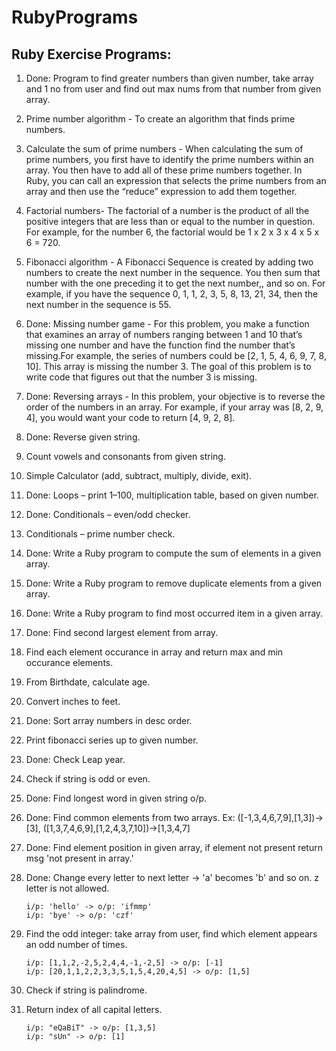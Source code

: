 # RubyPrograms
## Ruby Exercise Programs:


1.  Done: Program to find greater numbers than given number, take array and 1 no from user and find out max nums from that number from given array.

2.  Prime number algorithm - To create an algorithm that finds prime numbers.

3.  Calculate the sum of prime numbers - When calculating the sum of prime numbers, you first have to identify the prime numbers within an array. You then have to add all of these prime numbers together. In Ruby, you can call an expression that selects the prime numbers from an array and then use the “reduce” expression to add them together.

4.  Factorial numbers- The factorial of a number is the product of all the positive integers that are less than or equal to the number in question. For example, for the number 6, the factorial would be 1 x 2 x 3 x 4 x 5 x 6 = 720.

5.  Fibonacci algorithm - A Fibonacci Sequence is created by adding two numbers to create the next number in the sequence. You then sum that number with the one preceding it to get the next number,, and so on. For example, if you have the sequence 0, 1, 1, 2, 3, 5, 8, 13, 21, 34, then the next number in the sequence is 55.

6. Done: Missing number game - For this problem, you make a function that examines an array of numbers ranging between 1 and 10 that’s missing one number and have the function find the number that’s missing.For example, the series of numbers could be [2, 1, 5, 4, 6, 9, 7, 8, 10]. This array is missing the number 3. The goal of this problem is to write code that figures out that the number 3 is missing.

7.  Done: Reversing arrays - In this problem, your objective is to reverse the order of the numbers in an array. For example, if your array was [8, 2, 9, 4], you would want your code to return [4, 9, 2, 8].

8.  Done: Reverse given string.

9.  Count vowels and consonants from given string.

10.  Simple Calculator (add, subtract, multiply, divide, exit).

11.  Done: Loops – print 1–100, multiplication table, based on given number.

12.  Done: Conditionals – even/odd checker.

13.  Conditionals – prime number check.

14.  Done: Write a Ruby program to compute the sum of elements in a given array.

15.  Done: Write a Ruby program to remove duplicate elements from a given array.

16.  Done: Write a Ruby program to find most occurred item in a given array.

17.  Done: Find second largest element from array.

18.  Find each element occurance in array and return max and min occurance elements.

19.  From Birthdate, calculate age.

20.  Convert inches to feet.

21.  Done: Sort array numbers in desc order.

22.  Print fibonacci series up to given number.

23.  Done: Check Leap year.

24.  Check if string is odd or even.

25.  Done: Find longest word in given string o/p.

26.  Done: Find common elements from two arrays. Ex: ([-1,3,4,6,7,9],[1,3])->[3], ([1,3,7,4,6,9],[1,2,4,3,7,10])->[1,3,4,7]

27.  Done: Find element position in given array, if element not present return msg 'not present in array.'

28.  Done: Change every letter to next letter -> 'a' becomes 'b' and so on. z letter is not allowed. 
      ```
      i/p: 'hello' -> o/p: 'ifmmp'
      i/p: 'bye' -> o/p: 'czf'
      ```

29.  Find the odd integer: take array from user, find which element appears an odd number of times.
      ```
      i/p: [1,1,2,-2,5,2,4,4,-1,-2,5] -> o/p: [-1]
      i/p: [20,1,1,2,2,3,3,5,1,5,4,20,4,5] -> o/p: [1,5]
      ```

30. Check if string is palindrome.

31. Return index of all capital letters.
    ```
    i/p: "eQaBiT" -> o/p: [1,3,5]
    i/p: "sUn" -> o/p: [1]
    ```
